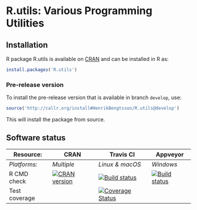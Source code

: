 # R.utils: Various Programming Utilities


## Installation
R package R.utils is available on [CRAN](http://cran.r-project.org/package=R.utils) and can be installed in R as:
```r
install.packages('R.utils')
```

### Pre-release version

To install the pre-release version that is available in branch `develop`, use:
```r
source('http://callr.org/install#HenrikBengtsson/R.utils@develop')
```
This will install the package from source.  



## Software status

| Resource:     | CRAN        | Travis CI       | Appveyor         |
| ------------- | ------------------- | --------------- | ---------------- |
| _Platforms:_  | _Multiple_          | _Linux & macOS_ | _Windows_        |
| R CMD check   | <a href="http://cran.r-project.org/web/checks/check_results_R.utils.html"><img border="0" src="http://www.r-pkg.org/badges/version/R.utils" alt="CRAN version"></a> | <a href="https://travis-ci.org/HenrikBengtsson/R.utils"><img src="https://travis-ci.org/HenrikBengtsson/R.utils.svg" alt="Build status"></a>   | <a href="https://ci.appveyor.com/project/HenrikBengtsson/r-utils"><img src="https://ci.appveyor.com/api/projects/status/github/HenrikBengtsson/R.utils?svg=true" alt="Build status"></a> |
| Test coverage |                     | <a href="https://codecov.io/gh/HenrikBengtsson/R.utils"><img src="https://codecov.io/gh/HenrikBengtsson/R.utils/branch/develop/graph/badge.svg" alt="Coverage Status"/></a>     |                  |
